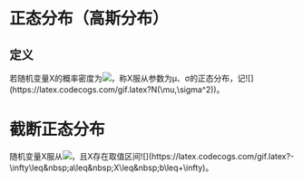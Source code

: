 # 正态分布（高斯分布）

## 定义
若随机变量X的概率密度为![](https://latex.codecogs.com/gif.latex?f(x)=\frac{1}{\sqrt{2\pi}\sigma}e^{-\frac{(x-\mu)^2}{2\sigma^2}}(x\in&nbsp;R,\sigma>0))，称X服从参数为μ、σ的正态分布，记![](https://latex.codecogs.com/gif.latex?N(\mu,\sigma^2))。

# 截断正态分布
随机变量X服从![](https://latex.codecogs.com/gif.latex?N(\mu,\sigma^2))，且X存在取值区间![](https://latex.codecogs.com/gif.latex?-\infty\leq&nbsp;a\leq&nbsp;X\leq&nbsp;b\leq+\infty)。
